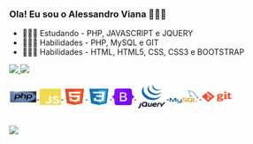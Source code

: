 ### Ola! Eu sou o Alessandro Viana 🙋🏻‍♂️

- 👨🏻‍🎓 Estudando - PHP, JAVASCRIPT e JQUERY
- 👩🏻‍💻 Habilidades - PHP, MySQL e GIT
- 👩🏻‍💻 Habilidades - HTML, HTML5, CSS, CSS3 e BOOTSTRAP

<div>
  <a href="https://github.com/Alessandrovianna">
  <img height="180em" src="https://github-readme-stats.vercel.app/api?username=alessandrovianna&show_icons=true&theme=tokyonight&include_all_commits=true&count_private=true"/>
  <img height="180em" src="https://github-readme-stats.vercel.app/api/top-langs/?username=alessandrovianna&layout=compact&langs_count=7&theme=tokyonight"/>
</div>
  
 <div style="display: inline_block"><br>
   <img align="center" height="40" width="50" src="https://github.com/devicons/devicon/blob/master/icons/php/php-original.svg">
  <img align="center" height="30" width="40" src="https://raw.githubusercontent.com/devicons/devicon/master/icons/javascript/javascript-plain.svg">
  <img align="center" height="30" width="40" src="https://raw.githubusercontent.com/devicons/devicon/master/icons/html5/html5-original.svg">
  <img align="center" height="30" width="40" src="https://raw.githubusercontent.com/devicons/devicon/master/icons/css3/css3-original.svg">
   <img align="center" height="30" width="40" src="https://github.com/devicons/devicon/blob/master/icons/bootstrap/bootstrap-original.svg">
   <img align="center" height="45" width="55" src="https://github.com/devicons/devicon/blob/master/icons/jquery/jquery-original-wordmark.svg">
   <img align="center" height="45" width="55" src="https://github.com/devicons/devicon/blob/master/icons/mysql/mysql-original-wordmark.svg">
   <img align="center" height="45" width="55" src="https://github.com/devicons/devicon/blob/master/icons/git/git-plain-wordmark.svg">
   
</div>
  
  ##
  
  <div>
  <a href="https://www.linkedin.com/in/alessandro-viana-6340b4206/" target="_blank"><img src="https://img.shields.io/badge/-LinkedIn-%230077B5?style=for-the-badge&logo=linkedin&logoColor=white" target="_blank"></a> 
  <div>  


